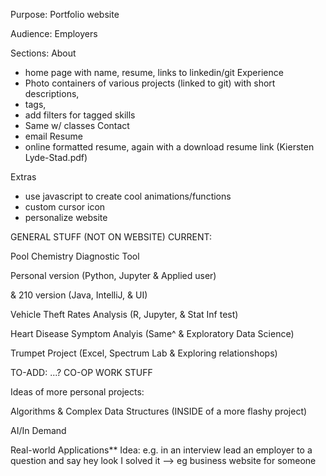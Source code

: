 Purpose:
Portfolio website

Audience: 
Employers

Sections:
About
- home page with name, resume, links to linkedin/git
Experience
- Photo containers of various projects (linked to git) with short descriptions, 
- tags, 
- add filters for tagged skills
- Same w/ classes
Contact
- email
Resume
- online formatted resume, 
again with a download resume link (Kiersten Lyde-Stad.pdf)

Extras
- use javascript to create cool animations/functions
- custom cursor icon
- personalize website




GENERAL STUFF (NOT ON WEBSITE)
CURRENT:

Pool Chemistry Diagnostic Tool

Personal version (Python, Jupyter & Applied user)

& 210 version (Java, IntelliJ, & UI)



Vehicle Theft Rates Analysis
(R, Jupyter, & Stat Inf test)


Heart Disease Symptom Analyis
(Same^ & Exploratory Data Science)

Trumpet Project
(Excel, Spectrum Lab & Exploring relationshops)



TO-ADD:
...? CO-OP WORK STUFF

Ideas of more personal projects:

Algorithms & Complex Data Structures (INSIDE of a more flashy project)

AI/In Demand

Real-world Applications** Idea: e.g. in an interview lead an employer to a question and say hey look I solved it 
--> eg business website for someone





